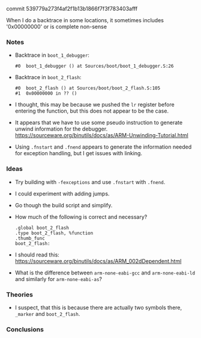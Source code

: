 commit 539779a273f4af2f1b13b1866f7f3f783403afff

When I do a backtrace in some locations, it sometimes includes '0x00000000' or is complete non-sense

### Notes

-   Backtrace in `boot_1_debugger`:

    ```none
    #0  boot_1_debugger () at Sources/boot/boot_1_debugger.S:26
    ```

-   Backtrace in `boot_2_flash`:

    ```none
    #0  boot_2_flash () at Sources/boot/boot_2_flash.S:105
    #1  0x00000000 in ?? ()
    ```

-   I thought, this may be because we pushed the `lr` register before entering the function, but this does not appear to be the case.

-   It appears that we have to use some pseudo instruction to generate unwind information for the debugger.
    https://sourceware.org/binutils/docs/as/ARM-Unwinding-Tutorial.html

-   Using `.fnstart` and `.fnend` appears to generate the information needed for exception handling, but I get issues with linking.

### Ideas

-   Try building with `-fexceptions` and use `.fnstart` with `.fnend`.

-   I could experiment with adding jumps.

-   Go though the build script and simplify.

-   How much of the following is correct and necessary?

    ```assembly
    .global boot_2_flash
    .type boot_2_flash, %function
    .thumb_func
    boot_2_flash:
    ```

-   I should read this:
    https://sourceware.org/binutils/docs/as/ARM_002dDependent.html

-   What is the difference between `arm-none-eabi-gcc` and `arm-none-eabi-ld` and similarly for `arm-none-eabi-as`?

### Theories

-   I suspect, that this is because there are actually two symbols there, `_marker` and `boot_2_flash`.

### Conclusions
